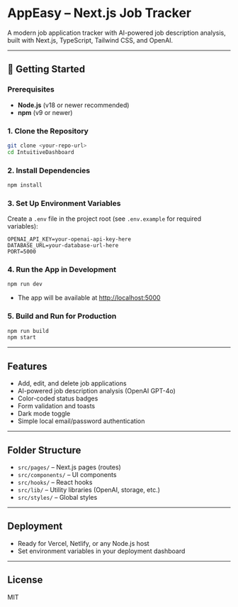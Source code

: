 # AppEasy – Next.js Job Tracker

A modern job application tracker with AI-powered job description analysis, built with Next.js, TypeScript, Tailwind CSS, and OpenAI.

---

## 🚀 Getting Started

### Prerequisites
- **Node.js** (v18 or newer recommended)
- **npm** (v9 or newer)

### 1. Clone the Repository
```sh
git clone <your-repo-url>
cd IntuitiveDashboard
```

### 2. Install Dependencies
```sh
npm install
```

### 3. Set Up Environment Variables
Create a `.env` file in the project root (see `.env.example` for required variables):
```
OPENAI_API_KEY=your-openai-api-key-here
DATABASE_URL=your-database-url-here
PORT=5000
```

### 4. Run the App in Development
```sh
npm run dev
```
- The app will be available at [http://localhost:5000](http://localhost:5000)

### 5. Build and Run for Production
```sh
npm run build
npm start
```

---

## Features
- Add, edit, and delete job applications
- AI-powered job description analysis (OpenAI GPT-4o)
- Color-coded status badges
- Form validation and toasts
- Dark mode toggle
- Simple local email/password authentication

---

## Folder Structure
- `src/pages/` – Next.js pages (routes)
- `src/components/` – UI components
- `src/hooks/` – React hooks
- `src/lib/` – Utility libraries (OpenAI, storage, etc.)
- `src/styles/` – Global styles

---

## Deployment
- Ready for Vercel, Netlify, or any Node.js host
- Set environment variables in your deployment dashboard

---

## License
MIT 
